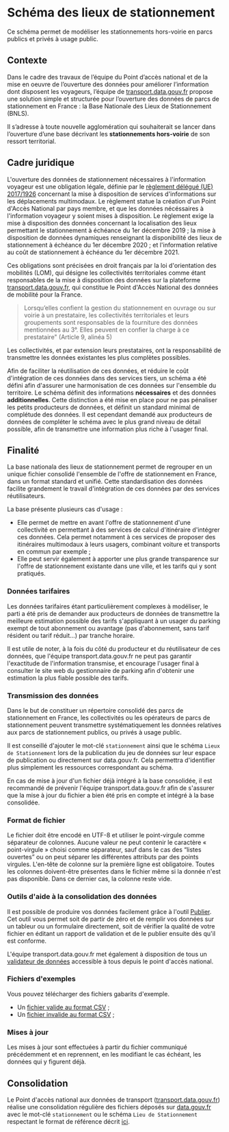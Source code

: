 # Schéma des lieux de stationnement
Ce schéma permet de modéliser les stationnements hors-voirie en parcs publics et privés à usage public.

## Contexte

Dans le cadre des travaux de l’équipe du Point d’accès national et de la mise en oeuvre de l’ouverture des données pour améliorer l’information dont disposent les voyageurs, l’équipe de [transport.data.gouv.fr](https://transport.data.gouv) propose une solution simple et structurée pour l’ouverture des données de parcs de stationnement en France : la Base Nationale des Lieux de Stationnement (BNLS).

Il s’adresse à toute nouvelle agglomération qui souhaiterait se lancer dans l’ouverture d’une base décrivant les **stationnements hors-voirie** de son ressort territorial.

## Cadre juridique

L'ouverture des données de stationnement nécessaires à l'information voyageur est une obligation légale, définie par le [règlement délégué (UE) 2017/1926](https://eur-lex.europa.eu/legal-content/FR/TXT/PDF/?uri=CELEX:32017R1926) concernant la mise à disposition de services d'informations sur les déplacements multimodaux. Le règlement statue la création d'un Point d'Accès National par pays membre, et que les données nécéssaires à l'information voyageur y soient mises à disposition. Le règlement exige la mise à disposition des données concernant la localisation des lieux permettant le stationnement à échéance du 1er décembre 2019 ; la mise à disposition de données dynamiques renseignant la disponibilité des lieux de stationnement à échéance du 1er décembre 2020 ; et l'information relative au coût de stationnement à échéance du 1er décembre 2021.

Ces obligations sont précisées en droit français par la loi d'orientation des mobilités (LOM), qui désigne les collectivités territoriales comme étant responsables de la mise à disposition des données sur la plateforme [transport.data.gouv.fr](https://transport.data.gouv.fr), qui constitue le Point d'Accès National des données de mobilité pour la France.

>Lorsqu’elles confient la gestion du stationnement en ouvrage ou sur voirie à un prestataire, les collectivités territoriales et leurs groupements sont responsables de la fourniture des données mentionnées au 3°. Elles peuvent en confier la charge à ce prestataire" (Article 9, alinéa 5)

Les collectivités, et par extension leurs prestataires, ont la responsabilité de transmettre les données existantes les plus complètes possibles.

Afin de faciliter la réutilisation de ces données, et réduire le coût d'intégration de ces données dans des services tiers, un schéma a été défini afin d'assurer une harmonisation de ces données sur l'ensemble du territoire. Le schéma définit des informations **nécessaires** et des données **additionnelles**. Cette distinction a été mise en place pour ne pas pénaliser les petits producteurs de données, et définit un standard minimal de complétude des données. Il est cependant demandé aux producteurs de données de compléter le schéma avec le plus grand niveau de détail possible, afin de transmettre une information plus riche à l'usager final.

## Finalité

La base nationala des lieux de stationnement permet de regrouper en un unique fichier consolidé l'ensemble de l'offre de stationnement en France, dans un format standard et unifié. Cette standardisation des données facilite grandement le travail d'intégration de ces données par des services réutilisateurs.

La base présente plusieurs cas d'usage :
- Elle permet de mettre en avant l'offre de stationnement d'une collectivité en permettant à des services de calcul d'itinéraire d'intégrer ces données. Cela permet notamment à ces services de proposer des itinéraires multimodaux à leurs usagers, combinant voiture et transports en commun par exemple ;
- Elle peut servir également à apporter une plus grande transparence sur l'offre de stationnement existante dans une ville, et les tarifs qui y sont pratiqués.

### Données tarifaires

Les données tarifaires étant particulièrement complexes à modéliser, le parti a été pris de demander aux producteurs de données de transmettre la meilleure estimation possible des tarifs s'appliquant à un usager du parking exempt de tout abonnement ou avantage (pas d'abonnement, sans tarif résident ou tarif réduit…) par tranche horaire.

Il est utile de noter, à la fois du côté du producteur et du réutilisateur de ces données, que l'équipe transport.data.gouv.fr ne peut pas garantir l'exactitude de l'information transmise, et encourage l'usager final à consulter le site web du gestionnaire de parking afin d'obtenir une estimation la plus fiable possible des tarifs.

### Transmission des données

Dans le but de constituer un répertoire consolidé des parcs de stationnement en France, les collectivités ou les opérateurs de parcs de stationnement peuvent transmettre systématiquement les données relatives aux parcs de stationnement publics, ou privés à usage public.

Il est conseillé d'ajouter le mot-clé `stationnement` ainsi que le schéma `Lieux de Stationnement` lors de la publication du jeu de données sur leur espace de publication ou directement sur data.gouv.fr. Cela permettra d'identifier plus simplement les ressources correspondant au schéma. 

En cas de mise à jour d'un fichier déjà intégré à la base consolidée, il est recommandé de prévenir l'équipe transport.data.gouv.fr afin de s'assurer que la mise à jour du fichier a bien été pris en compte et intégré à la base consolidée.

### Format de fichier

Le fichier doit être encodé en UTF-8 et utiliser le point-virgule comme séparateur de colonnes. Aucune valeur ne peut contenir le caractère « point-virgule » choisi comme séparateur, sauf dans le cas des “listes ouvertes” ou on peut séparer les différentes attributs par des points virgules. L'en-tête de colonne sur la première ligne est obligatoire. Toutes les colonnes doivent-être présentes dans le fichier même si la donnée n'est pas disponible. Dans ce dernier cas, la colonne reste vide.

### Outils d'aide à la consolidation des données

Il est possible de produire vos données facilement grâce à l'outil [Publier](https://publier.etalab.studio/select?schema=etalab%2Fschema-stationnement).
Cet outil vous permet soit de partir de zéro et de remplir vos données sur un tableur ou un formulaire directement, soit de vérifier la qualité de votre fichier en éditant un rapport de validation et de le publier ensuite dès qu'il est conforme.

L'équipe transport.data.gouv.fr met également à disposition de tous un [validateur de données](https://transport.data.gouv.fr/validation?type=etalab%2Fschema-stationnement) accessible à tous depuis le point d'accès national. 

### Fichiers d'exemples
Vous pouvez télécharger des fichiers gabarits d'exemple.
- Un [fichier valide au format CSV](https://github.com/etalab/schema-stationnement/raw/v0.1.5/exemple-valide.csv) ;
- Un [fichier invalide au format CSV](https://github.com/etalab/schema-stationnement/raw/v0.1.5/exemple-invalide.csv) ;

### Mises à jour

Les mises à jour sont effectuées à partir du fichier communiqué précédemment et en reprennent, en les modifiant le cas échéant, les données qui y figurent déjà.

## Consolidation

Le Point d'accès national aux données de transport ([transport.data.gouv.fr](https://transport.data.gouv.fr)) réalise une consolidation régulière des fichiers déposés sur [data.gouv.fr](https://data.gouv.fr) avec le mot-clé `stationnement` ou le schéma `Lieu de Stationnement` respectant le format de référence décrit [ici](https://schema.data.gouv.fr/etalab/schema-stationnement/0.1.5/documentation.html). 
